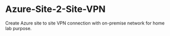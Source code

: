 # Azure-Site-2-Site-VPN
Create Azure site to site VPN connection with on-premise network for home lab purpose.
